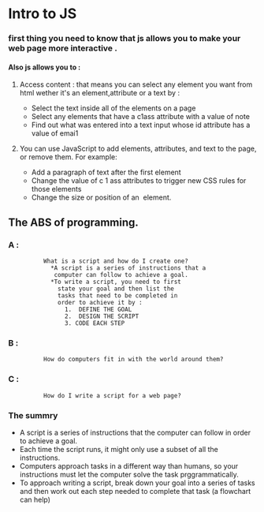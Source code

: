 # Intro to JS 
### first thing you need to know that js allows you to make your web page more interactive .

#### Also js allows you to :

1. Access content :
  that means you can select any element you want from html wether it's an element,attribute or a text by :
    * Select the text inside all of the <hl>
      elements on a page
    * Select any elements that have a
      c1ass attribute with a value of note
    * Find out what was entered into a
      text input whose id attribute has a
      value of emai1
      
2. You can use JavaScript to add
    elements, attributes, and text to the
    page, or remove them. For example:
      * Add a paragraph of text after the
        first <hl> element
      * Change the value of c 1 ass
        attributes to trigger new CSS rules
        for those elements
      * Change the size or position of an
        <img> element.
  ## The ABS of programming.
  
  ### A :
              What is a script and how do I create one?
                *A script is a series of instructions that a
                 computer can follow to achieve a goal.
                *To write a script, you need to first
                  state your goal and then list the
                  tasks that need to be completed in
                  order to achieve it by :
                    1.  DEFINE THE GOAL
                    2.  DESIGN THE SCRIPT 
                    3. CODE EACH STEP
  
  ### B :
              How do computers fit in with the world around them?
              
 ### C :
              How do I write a script for a web page? 
              
 ### The summry
   * A script is a series of instructions that the computer
     can follow in order to achieve a goal.
   * Each time the script runs, it might only use a subset of
    all the instructions.
   * Computers approach tasks in a different way than
      humans, so your instructions must let the computer
      solve the task prggrammatically.
   * To approach writing a script, break down your goal into
      a series of tasks and then work out each step needed
      to complete that task (a flowchart can help)              
              
  
  
